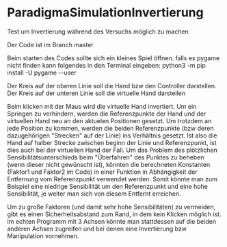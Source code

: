 # ParadigmaSimulationInvertierung
Test um Invertierung während des Versuchs möglich zu machen

Der Code ist im Branch master

Beim starten des Codes sollte sich ein kleines Spiel öffnen.
falls es pygame nicht finden kann folgendes in den Terminal eingeben: python3 -m pip install -U pygame --user

Der Kreis auf der oberen Linie soll die Hand bzw den Controller darstellen. 
Der Kreis auf der unteren Linie soll die virtuelle Hand darstellen

Beim klicken mit der Maus wird die virtuelle Hand invertiert. 
Um ein Springen zu verhindern, werden die Referenzpunkte der Hand und der virtuellen Hand neu an den aktuelen Positionen gesetzt.
Um trotzdem an jede Position zu kommen, werden die beiden Referenzpunkte (bzw deren dazugehörigen "Strecken" auf der Linie) ins Verhältnis gesetzt. Ist also die Hand auf halber Strecke zwischen beginn der Linie und Referenzpunkt, ist dies auch bei der virtuellen Hand der Fall. 
Um das Problem des plötzlichen Sensibilitätsunterschieds beim "Überfahren" des Punktes zu beheben (wenn dieser nicht gewünscht ist), könnten die berechneten Konstanten (Faktor1 und Faktor2 im Code) in einer Funktion in Abhängigkeit der Entfernung vom Referenzpunkt verwendet werden. Somit könnte man zum Beispiel eine niedrige Sensibilität um den Referenzpunkt und eine hohe Sensibilität, je weiter man sich von diesem Entfernt erreichen.

Um zu große Faktoren (und damit sehr hohe Sensibilitäten) zu vermeiden, gibt es einen Sicherheitsabstand zum Rand, in dem kein Klicken möglich ist. Im echten Programm mit 3 Achsen könnte man stattdessen auf die beiden anderen Achsen zugreifen und bei denen eine Invertierung bzw Manipulation vornehmen.
